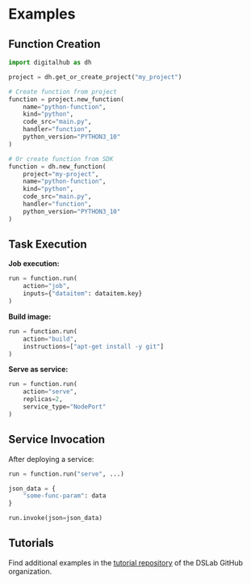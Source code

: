# Examples

## Function Creation

```python
import digitalhub as dh

project = dh.get_or_create_project("my_project")

# Create function from project
function = project.new_function(
    name="python-function",
    kind="python",
    code_src="main.py",
    handler="function",
    python_version="PYTHON3_10"
)

# Or create function from SDK
function = dh.new_function(
    project="my-project",
    name="python-function",
    kind="python",
    code_src="main.py",
    handler="function",
    python_version="PYTHON3_10"
)
```

## Task Execution

**Job execution:**

```python
run = function.run(
    action="job",
    inputs={"dataitem": dataitem.key}
)
```

**Build image:**

```python
run = function.run(
    action="build",
    instructions=["apt-get install -y git"]
)
```

**Serve as service:**

```python
run = function.run(
    action="serve",
    replicas=2,
    service_type="NodePort"
)
```

## Service Invocation

After deploying a service:

```python
run = function.run("serve", ...)

json_data = {
    "some-func-param": data
}

run.invoke(json=json_data)
```

## Tutorials

Find additional examples in the [tutorial repository](https://github.com/scc-digitalhub/digitalhub-tutorials) of the DSLab GitHub organization.

